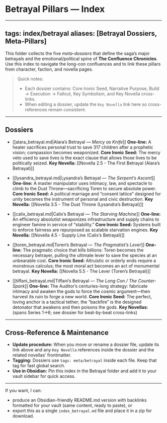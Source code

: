 # Betrayal Pillars — Index
---
tags: index/betrayal
aliases: [Betrayal Dossiers, Meta-Pillars]
---

This folder collects the five *meta-dossiers* that define the saga’s major betrayals and the emotional/political spine of **The Confluence Chronicles**. Use this index to navigate the long-con confluences and to link these pillars from character, faction, and novella pages.

> Quick notes:
> * Each dossier contains: Core Ironic Seed, Narrative Purpose, Build → Execution → Fallout, Key Symbolism, and Key Novella cross-links.
> * When editing a dossier, update the `Key Novella` link here so cross-references remain consistent.

---
## Dossiers

- [[alara_betrayal.md|Alara’s Betrayal — *Mercy as Knife*]]
  **One-line:** A healer sacrifices personal trust to save 317 children after a prophetic vision; compassion becomes weaponized.
  **Core Ironic Seed:** The mercy veto used to save lives is the exact clause that allows those lives to be politically seized.
  **Key Novella:** [[Novella 2.5 - The First Betrayal (Alara’s Betrayal)]]

- [[lysandra_betrayal.md|Lysandra’s Betrayal — *The Serpent’s Ascent*]]
  **One-line:** A master manipulator uses intimacy, law, and spectacle to climb to the Dust Throne—sacrificing Toren to secure absolute power.
  **Core Ironic Seed:** A political marriage and “consent lattice” designed for unity becomes the instrument of personal and civic destruction.
  **Key Novella:** [[Novella 3.5 - The Dust Throne (Lysandra’s Betrayal)]]

- [[calix_betrayal.md|Calix’s Betrayal — *The Starving Machine*]]
  **One-line:** An efficiency absolutist weaponizes infrastructure and supply chains to engineer famine in service of “stability.”
  **Core Ironic Seed:** Systems built to enforce fairness are repurposed as scalable starvation engines.
  **Key Novella:** [[Novella 4.5 - Supply Line (Calix’s Betrayal)]]

- [[toren_betrayal.md|Toren’s Betrayal — *The Pragmatist’s Lever*]]
  **One-line:** The pragmatic choice that kills billions: Toren becomes the necessary betrayer, pulling the ultimate lever to save the species at an unbearable cost.
  **Core Ironic Seed:** Altruistic or orderly ends require a monstrous calculus; the most moral act becomes an act of monumental betrayal.
  **Key Novella:** [[Novella 5.5 - The Lever (Toren’s Betrayal)]]

- [[tiffani_betrayal.md|Tiffani’s Betrayal — *The Long Con / The Counter-Spark*]]
  **One-line:** The Auditor’s centuries-long strategy: fabricate intimacy and awaken the gods to force the cosmic argument—then harvest its ruin to forge a new world.
  **Core Ironic Seed:** The perfect, loving anchor is a tactical tether; the “backfire” is the designed detonator that awakens and then poisons the gods.
  **Key Novellas:** (spans Series 1→6; see dossier for beat-by-beat cross-links)

---

## Cross-Reference & Maintenance
* **Update procedure:** When you move or rename a dossier file, update its link above and any `Key Novella` references inside the dossier and the related novellas’ frontmatter.
* **Tagging:** Dossiers use `tags: meta/betrayal` inside each file. Keep that tag for fast global search.
* **Use in Obsidian:** Pin this index in the Betrayal folder and add it to your vault sidebar for quick access.

---
If you want, I can:
- produce an Obsidian-friendly README.md version with backlinks formatted for your vault (same content, ready to paste), or
- export this as a single `index_betrayal.md` file and place it in a zip for download.
